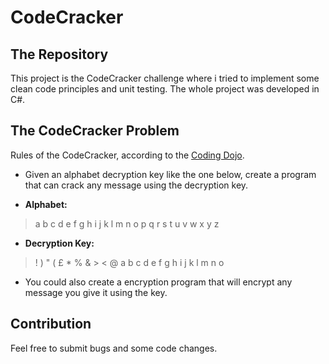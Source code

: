 # CodeCracker

## The Repository

This project is the CodeCracker challenge where i tried to implement some clean code principles and unit testing.
The whole project was developed in C#.

## The CodeCracker Problem

Rules of the CodeCracker, according to the [Coding Dojo](http://codingdojo.org/kata/CodeCracker/).

- Given an alphabet decryption key like the one below, create a program that can crack any message using the decryption key.

- **Alphabet:**
>a b c d e f g h i j k l m n o p q r s t u v w x y z

- **Decryption Key:** 
>! ) " ( £ * % & > < @ a b c d e f g h i j k l m n o 

- You could also create a encryption program that will encrypt any message you give it using the key.

## Contribution

Feel free to submit bugs and some code changes.
